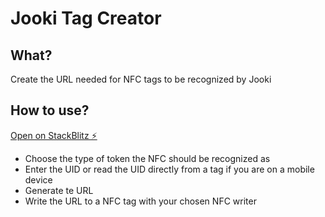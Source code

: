 # Jooki Tag Creator

## What?
Create the URL needed for NFC tags to be recognized by Jooki

## How to use?
[Open on StackBlitz ⚡️](https://react-ts-b2xnbr.stackblitz.io/)
- Choose the type of token the NFC should be recognized as
- Enter the UID or read the UID directly from a tag if you are on a mobile device
- Generate te URL
- Write the URL to a NFC tag with your chosen NFC writer
